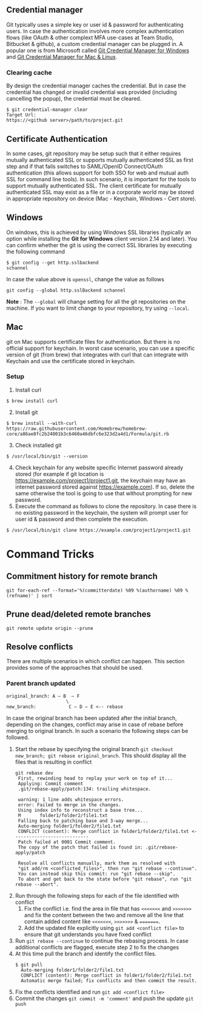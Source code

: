 
## Credential manager

Git typically uses a simple key or user id & password for authenticating users. In case the authentication involves more complex authentication flows (like OAuth & other complext MFA use-cases at Team Studio, Bitbucket & github), a custom credential manager can be plugged in. A popular one is from Microsoft called [Git Credential Manager for Windows](https://github.com/Microsoft/Git-Credential-Manager-for-Windows) and [Git Credential Manager for Mac & Linux](https://github.com/microsoft/Git-Credential-Manager-for-Mac-and-Linux).

### Clearing cache

By design the credential manager caches the credential. But in case the credential has changed or invalid credential was provided (including cancelling the popup), the credential must be cleared.

```console
$ git credential-manager clear
Target Url:
https://<github server>/path/to/project.git
```

## Certificate Authentication

In some cases, git repository may be setup such that it either requires mutually authenticated SSL or supports mutually authenticated SSL as first step and if that fails switches to SAML/OpenID Connect/OAuth authentication (this allows support for both SSO for web and mutual auth SSL for command line tools).
In such scenario, it is important for the tools to support mutually authenticated SSL. The client certificate for mutually authenticated SSL may exist as a file or in a corporate world may be stored in appropriate repository on device (Mac - Keychain, Windows - Cert store).

## Windows

On windows, this is achieved by using Windows SSL libraries (typically an option while installing the **Git for Windows** client version 2.14 and later). You can confirm whether the git is using the correct SSL libraries by executing the following command

```console
$ git config --get http.sslbackend
schannel
```
In case the value above is `openssl`, change the value as follows
```
git config --global http.sslBackend schannel
```
**Note** : The `--global` will change setting for all the git repositories on the machine. If you want to limit change to your repository, try using `--local`.

## Mac

git on Mac supports certificate files for authentication. But there is no official support for keychain. In worst case scenario, you can use a specific version of git (from brew) that integrates with curl that can integrate with Keychain and use the certificate stored in keychain.

### Setup

1. Install curl
```console
$ brew install curl
```
2. Install git
```console
$ brew install --with-curl https://raw.githubusercontent.com/Homebrew/homebrew-core/a86ae8fc2b24001b3c6460a46dbfc6e323d2a4d1/Formula/git.rb
```
3. Check installed git
```console
$ /usr/local/bin/git --version
```
4. Check keychain for any website specific Internet password already stored (for example if git location is https://example.com/project1/project1.git, the keychain may have an internet password stored against https://example.com). If so, delete the same otherwise the tool is going to use that without prompting for new password.
5. Execute the command as follows to clone the repository. In case there is no existing password in the keychain, the system will prompt user for user id & password and then complete the execution.
```console
$ /usr/local/bin/git clone https://example.com/project1/project1.git
```

# Command Tricks

## Commitment history for remote branch

```
git for-each-ref --format='%(committerdate) %09 %(authorname) %09 %(refname)' | sort
```

## Prune dead/deleted remote branches
```
git remote update origin --prune
```

## Resolve conflicts
There are multiple scenarios in which conflict can happen. This section provides some of the approaches that should be used.
### Parent branch updated
```
original_branch: A – B  – F  
                      \
new_branch:            C – D – E <-- rebase
```
In case the original branch has been updated after the initial branch, depending on the changes, conflict may arise in case of rebase before merging to original branch. In such a scenario the following steps can be followed.

1. Start the rebase by specifying the original branch `git checkout new_branch; git rebase original_branch`. This should display all the files that is resulting in conflict
    ```
    git rebase dev
     First, rewinding head to replay your work on top of it...
     Applying: Commit comment
     .git/rebase-apply/patch:134: trailing whitespace.

     warning: 1 line adds whitespace errors.
     error: Failed to merge in the changes. 
     Using index info to reconstruct a base tree...
     M       folder1/folder2/file1.txt              
     Falling back to patching base and 3-way merge...
     Auto-merging folder1/folder2/file1.txt
     CONFLICT (content): Merge conflict in folder1/folder2/file1.txt <----------------------------
     Patch failed at 0001 Commit comment.
     The copy of the patch that failed is found in: .git/rebase-apply/patch

     Resolve all conflicts manually, mark them as resolved with
     "git add/rm <conflicted_files>", then run "git rebase --continue".
     You can instead skip this commit: run "git rebase --skip".
     To abort and get back to the state before "git rebase", run "git rebase --abort".
    ```
2. Run through the following steps for each of the file identified with conflict
     1. Fix the conflict i.e. find the area in file that has `<<<<<<<` and `>>>>>>>` and fix the content between the two and remove all the line that contain added content like `<<<<<<<`,  `>>>>>>>` & `=======`.
     2. Add the updated file explicitly using `git add <conflict file>` to ensure that git understands you have fixed conflict
3. Run `git rebase --continue` to continue the rebasing process. In case additional conflicts are flagged, execute step 2 to fix the changes
4. At this time pull the branch and identify the conflict files.
    ```
    $ git pull
      Auto-merging folder1/folder2/file1.txt
      CONFLICT (content): Merge conflict in folder1/folder2/file1.txt
      Automatic merge failed; fix conflicts and then commit the result.
    ```
5. Fix the conflicts identified and run `git add <conflict file>`
6. Commit the changes `git commit -m 'comment'` and push the update `git push`

